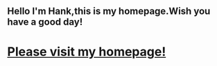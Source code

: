 ## Hello I'm Hank,this is my homepage.Wish you have a good day!
# [Please visit my homepage!](https://hanky2000.github.io/)
